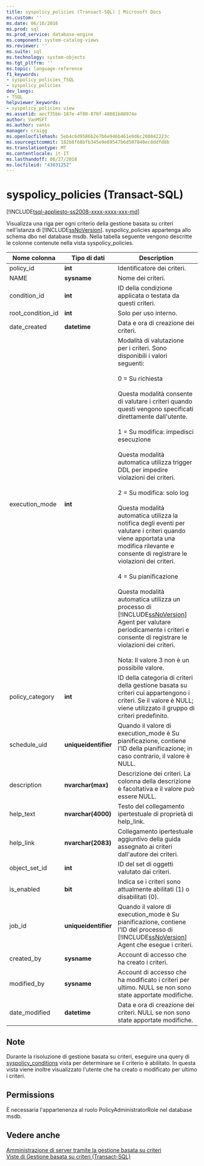 ```yaml
---
title: syspolicy_policies (Transact-SQL) | Microsoft Docs
ms.custom: ''
ms.date: 06/10/2016
ms.prod: sql
ms.prod_service: database-engine
ms.component: system-catalog-views
ms.reviewer: ''
ms.suite: sql
ms.technology: system-objects
ms.tgt_pltfrm: ''
ms.topic: language-reference
f1_keywords:
- syspolicy_policies_TSQL
- syspolicy_policies
dev_langs:
- TSQL
helpviewer_keywords:
- syspolicy_policies view
ms.assetid: aecf35bb-187e-4f80-870f-48081b88974e
author: VanMSFT
ms.author: vanto
manager: craigg
ms.openlocfilehash: 5eb4c6d9586b2e7b6e946b461e9d6c200042223c
ms.sourcegitcommit: 182b8f68bfb345e9e69547b6d507840ec8ddfd8b
ms.translationtype: MT
ms.contentlocale: it-IT
ms.lasthandoff: 08/27/2018
ms.locfileid: "43031252"
---
```

# <a name="syspolicypolicies-transact-sql"></a>syspolicy_policies (Transact-SQL)
[!INCLUDE[tsql-appliesto-ss2008-xxxx-xxxx-xxx-md](../../includes/tsql-appliesto-ss2008-xxxx-xxxx-xxx-md.md)]

  Visualizza una riga per ogni criterio della gestione basata su criteri nell'istanza di [!INCLUDE[ssNoVersion](../../includes/ssnoversion-md.md)]. syspolicy_policies appartenga allo schema dbo nel database msdb. Nella tabella seguente vengono descritte le colonne contenute nella vista syspolicy_policies.  
  
|Nome colonna|Tipo di dati|Description|  
|-----------------|---------------|-----------------|  
|policy_id|**int**|Identificatore dei criteri.|  
|NAME|**sysname**|Nome dei criteri.|  
|condition_id|**int**|ID della condizione applicata o testata da questi criteri.|  
|root_condition_id|**int**|Solo per uso interno.|  
|date_created|**datetime**|Data e ora di creazione dei criteri.|  
|execution_mode|**int**|Modalità di valutazione per i criteri. Sono disponibili i valori seguenti:<br /><br /> 0 = Su richiesta<br /><br /> Questa modalità consente di valutare i criteri quando questi vengono specificati direttamente dall'utente.<br /><br /> 1 = Su modifica: impedisci esecuzione<br /><br /> Questa modalità automatica utilizza trigger DDL per impedire violazioni dei criteri.<br /><br /> 2 = Su modifica: solo log<br /><br /> Questa modalità automatica utilizza la notifica degli eventi per valutare i criteri quando viene apportata una modifica rilevante e consente di registrare le violazioni dei criteri.<br /><br /> 4 = Su pianificazione<br /><br /> Questa modalità automatica utilizza un processo di [!INCLUDE[ssNoVersion](../../includes/ssnoversion-md.md)] Agent per valutare periodicamente i criteri e consente di registrare le violazioni dei criteri.<br /><br /> Nota: Il valore 3 non è un possibile valore.|  
|policy_category|**int**|ID della categoria di criteri della gestione basata su criteri cui appartengono i criteri. Se il valore è NULL; viene utilizzato il gruppo di criteri predefinito.|  
|schedule_uid|**uniqueidentifier**|Quando il valore di execution_mode è Su pianificazione, contiene l'ID della pianificazione; in caso contrario, il valore è NULL.|  
|description|**nvarchar(max)**|Descrizione dei criteri. La colonna della descrizione è facoltativa e il valore può essere NULL.|  
|help_text|**nvarchar(4000)**|Testo del collegamento ipertestuale di proprietà di help_link.|  
|help_link|**nvarchar(2083)**|Collegamento ipertestuale aggiuntivo della guida assegnato ai criteri dall'autore dei criteri.|  
|object_set_id|**int**|ID del set di oggetti valutato dai criteri.|  
|is_enabled|**bit**|Indica se i criteri sono attualmente abilitati (1) o disabilitati (0).|  
|job_id|**uniqueidentifier**|Quando il valore di execution_mode è Su pianificazione, contiene l'ID del processo di [!INCLUDE[ssNoVersion](../../includes/ssnoversion-md.md)] Agent che esegue i criteri.|  
|created_by|**sysname**|Account di accesso che ha creato i criteri.|  
|modified_by|**sysname**|Account di accesso che ha modificato i criteri per ultimo. NULL se non sono state apportate modifiche.|  
|date_modified|**datetime**|Data e ora di creazione dei criteri. NULL se non sono state apportate modifiche.|  
  
## <a name="remarks"></a>Note  
 Durante la risoluzione di gestione basata su criteri, eseguire una query di [syspolicy_conditions](../../relational-databases/system-catalog-views/syspolicy-conditions-transact-sql.md) vista per determinare se il criterio è abilitato. In questa vista viene inoltre visualizzato l'utente che ha creato o modificato per ultimo i criteri.  
  
## <a name="permissions"></a>Permissions  
 È necessaria l'appartenenza al ruolo PolicyAdministratorRole nel database msdb.  
  
## <a name="see-also"></a>Vedere anche  
 [Amministrazione di server tramite la gestione basata su criteri](../../relational-databases/policy-based-management/administer-servers-by-using-policy-based-management.md)   
 [Viste di Gestione basata su criteri &#40;Transact-SQL&#41;](../../relational-databases/system-catalog-views/policy-based-management-views-transact-sql.md)  
  
  
